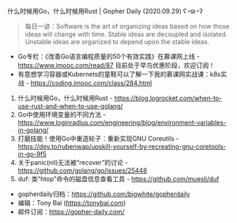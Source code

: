什么时候用Go，什么时候用Rust | Gopher Daily (2020.09.29) ʕ◔ϖ◔ʔ

>每日一谚：Software is the art of organizing ideas based on how those ideas will change with time. Stable ideas are decoupled and isolated. Unstable ideas are organized to depend upon the stable ideas.

* Go专栏：《改善Go语言编程质量的50个有效实践》在慕课网上线 - https://www.imooc.com/read/87 目前处于早鸟优惠阶段，欢迎订阅！ 
* 有意想学习容器或Kubernets的童鞋可以了解一下我的慕课网实战课：k8s实战 - https://coding.imooc.com/class/284.html

1. 什么时候用Go，什么时候用Rust - https://blog.logrocket.com/when-to-use-rust-and-when-to-use-golang/
2. Go中使用环境变量的不同方法 - https://www.loginradius.com/engineering/blog/environment-variables-in-golang/
3. 打磨技能！使用Go中重造轮子：重新实现GNU Coreutils - https://dev.to/rubenwap/upskill-yourself-by-recreating-gnu-coretools-in-go-9f5
4. 关于panic(nil)无法被“recover”的讨论 - https://github.com/golang/go/issues/25448
5. duf: 类"htop"命令的磁盘信息查看工具 - https://github.com/muesli/duf


* gopherdaily归档：https://github.com/bigwhite/gopherdaily
* 编辑：Tony Bai (https://tonybai.com)
* 邮件订阅：https://gopher-daily.com/



